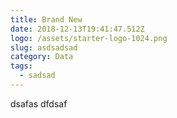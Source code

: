 ```yaml
---
title: Brand New
date: 2018-12-13T19:41:47.512Z
logo: /assets/starter-logo-1024.png
slug: asdsadsad
category: Data
tags:
  - sadsad
---
```

dsafas dfdsaf
